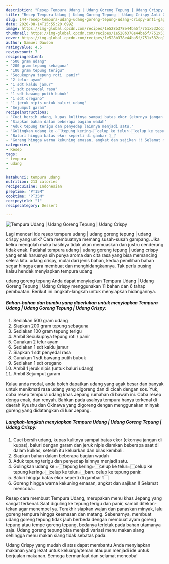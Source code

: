```yaml
---
description: "Resep Tempura Udang | Udang Goreng Tepung | Udang Crispy Anti Gagal"
title: "Resep Tempura Udang | Udang Goreng Tepung | Udang Crispy Anti Gagal"
slug: 144-resep-tempura-udang-udang-goreng-tepung-udang-crispy-anti-gagal
date: 2020-08-14T15:55:20.699Z
image: https://img-global.cpcdn.com/recipes/1e528b378e44ba5f/751x532cq70/tempura-udang-udang-goreng-tepung-udang-crispy-foto-resep-utama.jpg
thumbnail: https://img-global.cpcdn.com/recipes/1e528b378e44ba5f/751x532cq70/tempura-udang-udang-goreng-tepung-udang-crispy-foto-resep-utama.jpg
cover: https://img-global.cpcdn.com/recipes/1e528b378e44ba5f/751x532cq70/tempura-udang-udang-goreng-tepung-udang-crispy-foto-resep-utama.jpg
author: Samuel Dawson
ratingvalue: 4.5
reviewcount: 7
recipeingredient:
- "500 gram udang"
- "200 gram tepung sebaguna"
- "100 gram tepung terigu"
- "Secukupnya tepung roti  panir"
- "2 telur ayam"
- "1 sdt kaldu jamur"
- "1 sdt penyedal rasa"
- "1 sdt bawang putih bubuk"
- "1 sdt oregano"
- "1 jeruk nipis untuk baluri udang"
- "Sejumput garam"
recipeinstructions:
- "Cuci bersih udang, kupas kulitnya sampai batas ekor (ekornya jangan di kupas), baluri dengan garam dan jeruk nipis diamkan beberapa saat di dalam kulkas, setelah itu keluarkan dan bilas kembali."
- "Siapkan bahan dalam beberapa bagian wadah"
- "Aduk tepung terigu dan penyedap lainnya menjadi satu."
- "Gulingkan udang ke 👉🏻tepung kering👉🏻celup ke telur👉🏻celup ke tepung kering👉🏻celup ke telur👉🏻baru celup ke tepung panir."
- "Baluri hingga batas ekor seperti di gambar 👇🏻"
- "Goreng hingga warna kekuning emasan, angkat dan sajikan !! Selamat mencoba.."
categories:
- Resep
tags:
- tempura
- udang
- 

katakunci: tempura udang  
nutrition: 213 calories
recipecuisine: Indonesian
preptime: "PT15M"
cooktime: "PT35M"
recipeyield: "1"
recipecategory: Dessert

---
```



![Tempura Udang | Udang Goreng Tepung | Udang Crispy](https://img-global.cpcdn.com/recipes/1e528b378e44ba5f/751x532cq70/tempura-udang-udang-goreng-tepung-udang-crispy-foto-resep-utama.jpg)

Lagi mencari ide resep tempura udang | udang goreng tepung | udang crispy yang unik? Cara membuatnya memang susah-susah gampang. Jika keliru mengolah maka hasilnya tidak akan memuaskan dan justru cenderung tidak enak. Padahal tempura udang | udang goreng tepung | udang crispy yang enak harusnya sih punya aroma dan cita rasa yang bisa memancing selera kita.
 udang crispy, mulai dari jenis bahan, kedua pemilihan bahan segar hingga cara membuat dan menghidangkannya. Tak perlu pusing kalau hendak menyiapkan tempura udang 

 udang goreng tepung  Anda dapat menyiapkan Tempura Udang | Udang Goreng Tepung | Udang Crispy menggunakan 11 bahan dan 6 tahap pembuatan. Berikut ini langkah-langkah untuk menyiapkan hidangannya.

<!--inarticleads1-->

##### Bahan-bahan dan bumbu yang diperlukan untuk menyiapkan Tempura Udang | Udang Goreng Tepung | Udang Crispy:

1. Sediakan 500 gram udang
1. Siapkan 200 gram tepung sebaguna
1. Sediakan 100 gram tepung terigu
1. Ambil Secukupnya tepung roti / panir
1. Gunakan 2 telur ayam
1. Sediakan 1 sdt kaldu jamur
1. Siapkan 1 sdt penyedal rasa
1. Gunakan 1 sdt bawang putih bubuk
1. Sediakan 1 sdt oregano
1. Ambil 1 jeruk nipis (untuk baluri udang)
1. Ambil Sejumput garam


Kalau anda modal, anda boleh dapatkan udang yang agak besar dan banyak untuk menikmati rasa udang yang digoreng dan di cicah dengan sos. Yuk, coba resep tempura udang khas Jepang rumahan di bawah ini. Coba resep denga enak, dan renyah. Bahkan pada asalnya tempura hanya terkenal di daerah Kyushu dan Okinawa yang digoreng dengan menggunakan minyak goreng yang didatangkan di luar Jepang. 

<!--inarticleads2-->

##### Langkah-langkah menyiapkan Tempura Udang | Udang Goreng Tepung | Udang Crispy:

1. Cuci bersih udang, kupas kulitnya sampai batas ekor (ekornya jangan di kupas), baluri dengan garam dan jeruk nipis diamkan beberapa saat di dalam kulkas, setelah itu keluarkan dan bilas kembali.
1. Siapkan bahan dalam beberapa bagian wadah
1. Aduk tepung terigu dan penyedap lainnya menjadi satu.
1. Gulingkan udang ke 👉🏻tepung kering👉🏻celup ke telur👉🏻celup ke tepung kering👉🏻celup ke telur👉🏻baru celup ke tepung panir.
1. Baluri hingga batas ekor seperti di gambar 👇🏻
1. Goreng hingga warna kekuning emasan, angkat dan sajikan !! Selamat mencoba..


Resep cara membuat Tempura Udang, merupakan menu khas Jepang yang sangat terkenal. Saat diguling ke tepung terigu dan panir, sambil ditekan-tekan agar menempel ya. Terakhir siapkan wajan dan panaskan minyak, lalu goreng tempura hingga keemasan dan matang. Sebenarnya, membuat udang goreng tepung tidak jauh berbeda dengan membuat ayam goreng tepung atau tempe goreng tepung, bedanya terletak pada bahan utamanya saja. Udang goreng tepung bisa menjadi variasi menu makan siang sehingga menu makan siang tidak sebatas pada. 

 Udang Crispy yang mudah di atas dapat membantu Anda menyiapkan makanan yang lezat untuk keluarga/teman ataupun menjadi ide untuk berjualan makanan. Semoga bermanfaat dan selamat mencoba!
